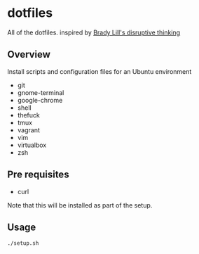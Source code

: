 # dotfiles

All of the dotfiles. inspired by [Brady Lill's disruptive thinking](https://github.com/bradylill/dotfiles)

## Overview

Install scripts and configuration files for an Ubuntu environment

- git
- gnome-terminal
- google-chrome
- shell
- thefuck
- tmux
- vagrant
- vim
- virtualbox
- zsh

## Pre requisites

- curl

Note that this will be installed as part of the setup.

## Usage

    ./setup.sh
